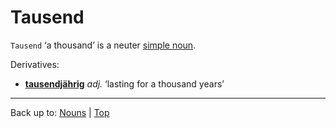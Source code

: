 # Tausend

`Tausend` ‘a thousand’ is a neuter [simple noun](../../simpleNouns.md).

Derivatives:
- **[tausendjährig](../../../adjectives/t/ta/tausendjaehrig.md)** *adj.* ‘lasting for a thousand years’

----

Back up to: [Nouns](../../index.md) | [Top](../../../index.md)
